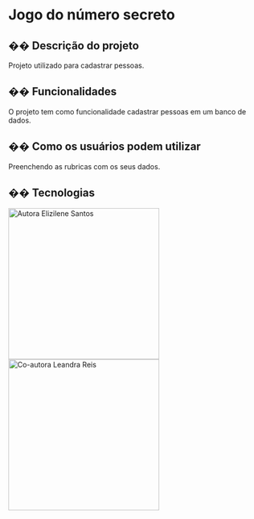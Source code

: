 <h1>Jogo do número secreto</h1>

<h2>�� Descrição do projeto</h2>
<p>Projeto utilizado para cadastrar pessoas.</p>

<h2>�� Funcionalidades</h2>
<p>O projeto tem como funcionalidade cadastrar pessoas em um banco de dados.</p>

<h2>�� Como os usuários podem utilizar</h2>
<p>Preenchendo as rubricas com os seus dados.</p>

## �� Tecnologias
<div>
<img src=""C:\Users\elizi\OneDrive\Área de Trabalho\Foto Eli\IMG_20211010_173052.jpg"" alt="Autora Elizilene Santos" width="300" height="300">
<img src=""C:\Users\elizi\Downloads\WhatsApp Image 2024-07-26 at 10.09.50.jpeg"" alt="Co-autora Leandra Reis" width="300" height="300">
</div>
